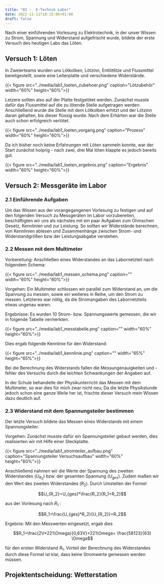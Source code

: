 ```yaml
---
title: "02 -  E-Technik Labor"
date: 2022-11-11T18:15:06+01:00
draft: false
---
```


Nach einer einführenden Vorlesung zu Elektrotechnik, in der unser Wissen zu Strom, Spannung und Widerstand aufgefrischt wurde, bildete der erste Versuch des heutigen Labs das Löten.

## Versuch 1: Löten

In Zweierteams wurden uns Lötkolben, Lötzinn, Entlötlitze und Flussmittel bereitgestellt, sowie eine Leiterplatte und verschiedene Widerstände. 

{{< figure src="../media/lab1_loeten_zubehoer.png" caption="Lötzubehör" width="60%" height="60%">}}

Letzere sollten also auf der Platte festgelötet werden. Zunächst musste dafür das Flussmittel auf die zu lötende Stelle aufgetragen werden. Anschließend wurde die Stelle mit dem Lötkolben erhitzt und der Lötzinn daran gehalten, bis dieser flüssig wurde. Nach dem Erhärten war die Stelle auch schon erfolgreich verlötet.

{{< figure src="../media/lab1_loeten_vorgang.png" caption="Prozess"  width="60%" height="60%">}}

Da ich bisher noch keine Erfahrungen mit Löten sammeln konnte, war der Start zunächst holprig - nach zwei, drei Mal löten klappte es jedoch bereits gut.

{{< figure src="../media/lab1_loeten_ergebnis.png" caption="Ergebnis" width="60%" height="60%">}}


## Versuch 2: Messgeräte im Labor

### 2.1 Einführende Aufgaben

Um das Wissen aus der vorangegangenen Vorlesung zu festigen und auf den folgenden Versuch zu Messgeräten im Labor vorzubereiten, beschäftigten wir uns als nächstes mit ein paar Aufgaben zum Ohmschen Gesetz, Kennlinien und zur Leistung. So sollten wir Widerstände berechnen, von Kennlinien ablesen und Zusammenhänge zwischen Strom- und Widerstandgrößen bzw der Leistungsabgabe verstehen.

### 2.2 Messen mit dem Multimeter

Vorbereitung: Anschließen eines Widerstandes an das Labornetzteil nach folgendem Schema:

 {{< figure src="../media/lab1_messen_schema.png" caption="" width="60%" height="60%">}}

Vorgehen: Ein Multimeter schlossen wir parallel zum Widerstand an, um die Spannung zu messen, sowie ein weiteres in Reihe, um den Strom zu messen. Letzteres war nötig, da die Stromangaben des Labornetzteils etwas ungenau waren. 

Ergebnisse: Es wurden 10 Strom- bzw. Spannungswerte gemessen, die wir in folgende Tabelle vermerkten.

{{< figure src="../media/lab1_messtabelle.png" caption=""  width="60%" height="60%">}}

Dies ergab folgende Kennlinie für den Widerstand:

{{< figure src="../media/lab1_kennlinie.png" caption=""  width="65%" height="65%">}}

Bei die Berechnung des Widerstands fallen die Messungenauigkeiten und -fehler des Versuchs durch die leichten Schwankungen der Angaben auf.

In der Schule behandelte der Physikunterricht das Messen mit dem Multimeter, so war dies für mich zwar nicht neu; Da die letzte Physikstunde jedoch schon eine ganze Weile her ist, frischte dieser Versuch mein Wissen dazu deutlich auf.

### 2.3 Widerstand mit dem Spannungsteiler bestimmen

Der letzte Versuch bildete das Messen eines Widerstands mit einem Spannungsteiler.

Vorgehen: Zunächst musste dafür ein Spannungsteiler gebaut werden, dies realisierten wir mit Hilfe einer Steckplatte.

{{< figure src="../media/lab1_stromteiler_aufbau.png" caption="Spannungsteiler Versuchsaufbau"  width="60%" height="60%">}}

Anschließend nahmen wir die Werte der Spannung des zweiten Widerstandes ($U_{R_2}$) bzw. der gesamten Spannung ($U_{ges}$). Zudem maßen wir den Wert des zweiten Widerstandes ($R_2$). Durch Umstellen der Formel

$$U_{R_2}=U_{ges}*\frac{R_2}{R_1+R_2}$$  

aus der Vorlesung nach  ${R_1}$ :

$$R_1=\frac{U_{ges}*R_2}{U_{R_2}}+R_2$$

Ergebnis: Mit den Messwerten eingesetzt, ergab dies

$$R_1=\frac{2V*221\Omega}{0,63V}+221\Omega= \frac{58123}{63} \Omega$$

für den ersten Widerstand $R_1$.
Vorteil der Berechnung des Widerstandes durch diese Formel ist klar, dass keine Stromwerte gemessen werden müssen.

## Projektentscheidung: Wetterstation






